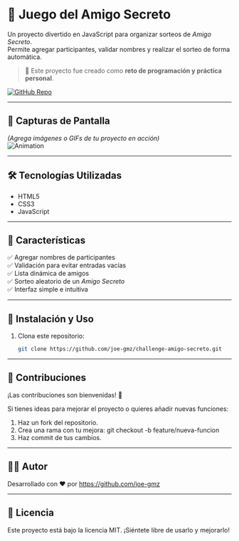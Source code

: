# 🎁 Juego del Amigo Secreto  

Un proyecto divertido en JavaScript para organizar sorteos de *Amigo Secreto*.  
Permite agregar participantes, validar nombres y realizar el sorteo de forma automática.  

> 📌 Este proyecto fue creado como **reto de programación y práctica personal**.  

[![GitHub Repo](https://img.shields.io/badge/Repo-GitHub-blue?logo=github)](https://github.com/joe-gmz/challenge-amigo-secreto)  


---


## 📸 Capturas de Pantalla  
*(Agrega imágenes o GIFs de tu proyecto en acción)*  
![Animation](https://github.com/user-attachments/assets/73deba55-a840-446c-95c2-2dc3463310ad)


---


## 🛠️ Tecnologías Utilizadas  
- HTML5  
- CSS3  
- JavaScript

---

## 📌 Características  
✅ Agregar nombres de participantes  
✅ Validación para evitar entradas vacías  
✅ Lista dinámica de amigos  
✅ Sorteo aleatorio de un *Amigo Secreto*  
✅ Interfaz simple e intuitiva  

---

## 📂 Instalación y Uso  
1. Clona este repositorio:  
   ```bash
   git clone https://github.com/joe-gmz/challenge-amigo-secreto.git

---

## 🤝 Contribuciones

¡Las contribuciones son bienvenidas! 🎉

Si tienes ideas para mejorar el proyecto o quieres añadir nuevas funciones:

1. Haz un fork del repositorio.
2. Crea una rama con tu mejora:
git checkout -b feature/nueva-funcion
3. Haz commit de tus cambios.

---

## 👨‍💻 Autor

Desarrollado con ❤️ por https://github.com/joe-gmz

---

## 📄 Licencia

Este proyecto está bajo la licencia MIT. ¡Siéntete libre de usarlo y mejorarlo!




